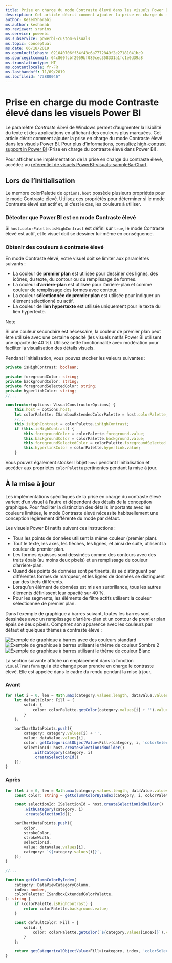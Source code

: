 ```yaml
---
title: Prise en charge du mode Contraste élevé dans les visuels Power BI
description: Cet article décrit comment ajouter la prise en charge du mode Contraste élevé dans les visuels Power BI.
author: KesemSharabi
ms.author: kesharab
ms.reviewer: sranins
ms.service: powerbi
ms.subservice: powerbi-custom-visuals
ms.topic: conceptual
ms.date: 06/18/2019
ms.openlocfilehash: 021040706ff34f43c6a7772849f2e27181041bc9
ms.sourcegitcommit: 64c860fcbf2969bf089cec358331a1fc1e0d39a8
ms.translationtype: HT
ms.contentlocale: fr-FR
ms.lasthandoff: 11/09/2019
ms.locfileid: "73880046"
---
```

# <a name="high-contrast-mode-support-in-power-bi-visuals"></a>Prise en charge du mode Contraste élevé dans les visuels Power BI

Le paramètre *Contraste élevé* de Windows permet d’augmenter la lisibilité du texte et des applications en affichant des couleurs plus marquées. Cet article décrit comment ajouter la prise en charge du mode Contraste élevé dans les visuels Power BI. Pour plus d’informations, consultez [high-contrast support in Power BI](https://powerbi.microsoft.com/blog/power-bi-desktop-june-2018-feature-summary/#highContrast) (Prise en charge du contraste élevé dans Power BI).

Pour afficher une implémentation de la prise en charge du contraste élevé, accédez au [référentiel de visuels PowerBI-visuals-sampleBarChart](https://github.com/Microsoft/PowerBI-visuals-sampleBarChart/commit/61011c82b66ca0d3321868f1d089c65101ca42e6).

## <a name="on-initialization"></a>Lors de l’initialisation

Le membre colorPalette de `options.host` possède plusieurs propriétés pour le mode Contraste élevé. Utilisez ces propriétés pour déterminer si le mode Contraste élevé est actif et, si c’est le cas, les couleurs à utiliser.

### <a name="detect-that-power-bi-is-in-high-contrast-mode"></a>Détecter que Power BI est en mode Contraste élevé

Si `host.colorPalette.isHighContrast` est défini sur `true`, le mode Contraste élevé est actif, et le visuel doit se dessiner lui-même en conséquence.

### <a name="get-high-contrast-colors"></a>Obtenir des couleurs à contraste élevé

En mode Contraste élevé, votre visuel doit se limiter aux paramètres suivants :

* La couleur de **premier plan** est utilisée pour dessiner des lignes, des icônes, du texte, du contour ou du remplissage de formes.
* La couleur **d’arrière-plan** est utilisée pour l’arrière-plan et comme couleur de remplissage des formes avec contour.
* La couleur **sélectionnée de premier plan** est utilisée pour indiquer un élément sélectionné ou actif.
* La couleur de **lien hypertexte** est utilisée uniquement pour le texte du lien hypertexte.

> [!NOTE]
> Si une couleur secondaire est nécessaire, la couleur de premier plan peut être utilisée avec une certaine opacité (les visuels natifs Power BI utilisent une opacité de 40 %). Utilisez cette fonctionnalité avec modération pour faciliter la visualisation des détails visuels.

Pendant l’initialisation, vous pouvez stocker les valeurs suivantes :

```typescript
private isHighContrast: boolean;

private foregroundColor: string;
private backgroundColor: string;
private foregroundSelectedColor: string;
private hyperlinkColor: string;
//...

constructor(options: VisualConstructorOptions) {
    this.host = options.host;
    let colorPalette: ISandboxExtendedColorPalette = host.colorPalette;
    //...
    this.isHighContrast = colorPalette.isHighContrast;
    if (this.isHighContrast) {
        this.foregroundColor = colorPalette.foreground.value;
        this.backgroundColor = colorPalette.background.value;
        this.foregroundSelectedColor = colorPalette.foregroundSelected.value;
        this.hyperlinkColor = colorPalette.hyperlink.value;
    }
```

Vous pouvez également stocker l’objet `host` pendant l’initialisation et accéder aux propriétés `colorPalette` pertinentes pendant la mise à jour.

## <a name="on-update"></a>À la mise à jour

Les implémentations spécifiques de la prise en charge du contraste élevé varient d’un visuel à l’autre et dépendent des détails de la conception graphique. Pour faciliter la distinction des détails importants avec les couleurs limitées, le mode Contraste élevé nécessite habituellement une conception légèrement différente du mode par défaut.

Les visuels Power BI natifs suivent ces instructions :

* Tous les points de données utilisent la même couleur (premier plan).
* Tout le texte, les axes, les flèches, les lignes, et ainsi de suite, utilisent la couleur de premier plan.
* Les formes épaisses sont dessinées comme des contours avec des traits épais (au moins deux pixels) et un remplissage de couleur d’arrière-plan.
* Quand des points de données sont pertinents, ils se distinguent par différentes formes de marqueur, et les lignes de données se distinguent par des tirets différents.
* Lorsqu’un élément de données est mis en surbrillance, tous les autres éléments définissent leur opacité sur 40 %.
* Pour les segments, les éléments de filtre actifs utilisent la couleur sélectionnée de premier plan.

Dans l’exemple de graphique à barres suivant, toutes les barres sont dessinées avec un remplissage d’arrière-plan et un contour de premier plan épais de deux pixels. Comparez son apparence avec les couleurs par défaut et quelques thèmes à contraste élevé :

![Exemple de graphique à barres avec des couleurs standard](./media/hc-samplebarchart-standard.png)
![Exemple de graphique à barres utilisant le thème de couleur *Sombre 2*](./media/hc-samplebarchart-dark2.png)
![Exemple de graphique à barres utilisant le thème de couleur *Blanc*](./media/hc-samplebarchart-white.png)

La section suivante affiche un emplacement dans la fonction `visualTransform` qui a été changé pour prendre en charge le contraste élevé. Elle est appelée dans le cadre du rendu pendant la mise à jour.

### <a name="before"></a>Avant

```typescript
for (let i = 0, len = Math.max(category.values.length, dataValue.values.length); i < len; i++) {
    let defaultColor: Fill = {
        solid: {
            color: colorPalette.getColor(category.values[i] + '').value
        }
    };

    barChartDataPoints.push({
        category: category.values[i] + '',
        value: dataValue.values[i],
        color: getCategoricalObjectValue<Fill>(category, i, 'colorSelector', 'fill', defaultColor).solid.color,
        selectionId: host.createSelectionIdBuilder()
            .withCategory(category, i)
            .createSelectionId()
    });
}
```

### <a name="after"></a>Après

```typescript
for (let i = 0, len = Math.max(category.values.length, dataValue.values.length); i < len; i++) {
    const color: string = getColumnColorByIndex(category, i, colorPalette);

    const selectionId: ISelectionId = host.createSelectionIdBuilder()
        .withCategory(category, i)
        .createSelectionId();

    barChartDataPoints.push({
        color,
        strokeColor,
        strokeWidth,
        selectionId,
        value: dataValue.values[i],
        category: `${category.values[i]}`,
    });
}

//...

function getColumnColorByIndex(
    category: DataViewCategoryColumn,
    index: number,
    colorPalette: ISandboxExtendedColorPalette,
): string {
    if (colorPalette.isHighContrast) {
        return colorPalette.background.value;
    }

    const defaultColor: Fill = {
        solid: {
            color: colorPalette.getColor(`${category.values[index]}`).value,
        }
    };

    return getCategoricalObjectValue<Fill>(category, index, 'colorSelector', 'fill', defaultColor).solid.color;
}
```

